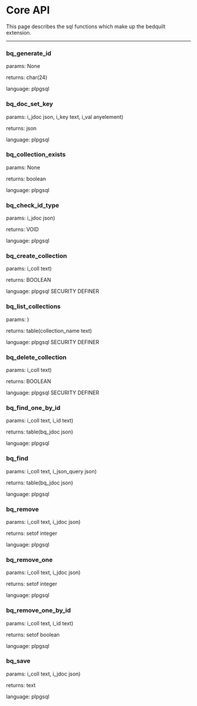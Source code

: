 # Core API

This page describes the sql functions which make up the bedquilt extension.


---- ---- ---- ----




### bq\_generate\_id 

params: None

returns: char(24)

language: plpgsql





### bq\_doc\_set\_key

params: i\_jdoc json, i\_key text, i\_val anyelement)

returns: json

language: plpgsql





### bq\_collection\_exists 

params: None

returns: boolean

language: plpgsql





### bq\_check\_id\_type

params: i\_jdoc json)

returns: VOID

language: plpgsql





### bq\_create\_collection

params: i\_coll text)

returns: BOOLEAN

language: plpgsql SECURITY DEFINER





### bq\_list\_collections

params: )

returns: table(collection\_name text)

language: plpgsql SECURITY DEFINER





### bq\_delete\_collection

params: i\_coll text)

returns: BOOLEAN

language: plpgsql SECURITY DEFINER





### bq\_find\_one\_by\_id

params: i\_coll text, i\_id text)

returns: table(bq\_jdoc json)

language: plpgsql





### bq\_find

params: i\_coll text, i\_json\_query json)

returns: table(bq\_jdoc json)

language: plpgsql





### bq\_remove

params: i\_coll text, i\_jdoc json)

returns: setof integer

language: plpgsql





### bq\_remove\_one

params: i\_coll text, i\_jdoc json)

returns: setof integer

language: plpgsql





### bq\_remove\_one\_by\_id

params: i\_coll text, i\_id text)

returns: setof boolean

language: plpgsql





### bq\_save

params: i\_coll text, i\_jdoc json)

returns: text

language: plpgsql



